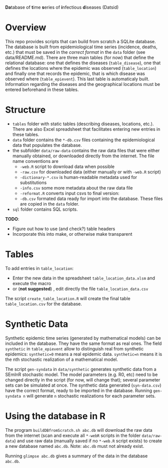 **Da**tabase of **t**ime **s**eries of **i**nfectious **d**iseases (Datsid)

Overview
========
This repo provides scripts that can build from scratch a SQLite database. 
The database is built from epidemiological time series (incidence, deaths, etc.) that must be saved in the _correct format_ in the `data` folder (see data/README.md). 
There are three main tables (for now) that define the relational database: one that defines the diseases (`table_disease`), one that defines the locations where the epidemic was observed (`table_location`) and finally one that records the epidemic, that is which disease was observed where (`table_epievent`). This last table is automaticaly built.
Information regarding the diseases and the geographical locations must be entered beforehand in these tables.

Structure
========

* `tables` folder with static tables (describing diseases, locations, etc.). There are also Excel spreadsheet that facilitates entering new entries in these tables. 
* `data` folder contains the `*-db.csv` files containing the epidemiological data that populates the database.
* the subfolder `data/raw-data` contains the raw data files that were either manually obtained, or downloaded directly from the internet. The file name conventions are
  * `-web.R` script to download data when possible
  * `-raw.csv` for downloaded data (either manually or with `-web.R` script)
  * `-dictionary-*.csv` is human-readable metadata used for substitutions 
  * `-info.csv` some more metadata about the raw data file
  * `-reformat.R` converts input csvs to final version:
  * `-db.csv` formated data ready for import into the database. These files are copied in the `data` folder.
* `sql` folder contains SQL scripts.

__TODO__:
* Figure out how to use (and check?) table headers
* Incorporate this into make, or otherwise make transparent

Tables
=============

To add entries in `table_location`:
* Enter the new data in the spreadsheet `table_location_data.xlsm` and execute the macro
* or (__not suggested__) , edit directly the file `table_location_data.csv`

The script `create_table_location.R` will create the final table `table_location.csv` for the database.

Synthetic Data
==============

Synthetic epidemic time series (generated by mathematical models) can be included in the database. They have the same format as real ones. The field `synthetic` in `table_epievent` allow to distinguish real from synthetic epidemics: `synthetic=0` means a real epidemic data. `synthetic=n` means it is the nth stochastic realization of a mathematical model.

The script `gen-syndata` in `data/synthetic` generates synthetic data from a SEmInR stochastic model. The model parameters (e.g. R0, etc) need to be changed directly in the script (for now, will change that); several parameter sets can be simulated at once. The synthetic data generated (`syn-data.csv`) have the correct format, ready to be imported in the database.
Running `gen-syndata n` will generate `n` stochastic realizations for each parameter sets.

Using the database in R
=======================

The program `buildDBfromScratch.sh abc.db` will download the raw data from the internet (scan and execute all `*-webR` scripts in the folder `data/raw-data`) and use raw data (manually saved if no `*-web.R` script exists) to create a new database named `abc.db`. 
Note: `abc.db` must not already exist.

Running `glimpse abc.db` gives a summary of the data in the database `abc.db`.

